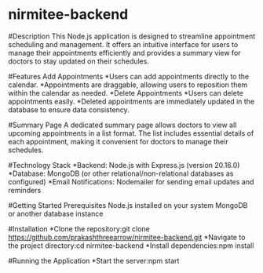 ﻿# nirmitee-backend
#Description
This Node.js application is designed to streamline appointment scheduling and management. 
It offers an intuitive interface for users to manage their appointments efficiently and provides a summary view for doctors to stay updated on their schedules.

#Features
Add Appointments
*Users can add appointments directly to the calendar.
*Appointments are draggable, allowing users to reposition them within the calendar as needed.
*Delete Appointments
*Users can delete appointments easily.
*Deleted appointments are immediately updated in the database to ensure data consistency.

#Summary Page
A dedicated summary page allows doctors to view all upcoming appointments in a list format.
The list includes essential details of each appointment, making it convenient for doctors to manage their schedules.

#Technology Stack
*Backend: Node.js with Express.js (version 20.16.0)
*Database: MongoDB (or other relational/non-relational databases as configured)
*Email Notifications: Nodemailer for sending email updates and reminders

#Getting Started
Prerequisites
Node.js installed on your system
MongoDB or another database instance

#Installation
*Clone the repository:git clone https://github.com/prakashthreearrow/nirmitee-backend.git
*Navigate to the project directory:cd nirmitee-backend
*Install dependencies:npm install

#Running the Application
*Start the server:npm start

